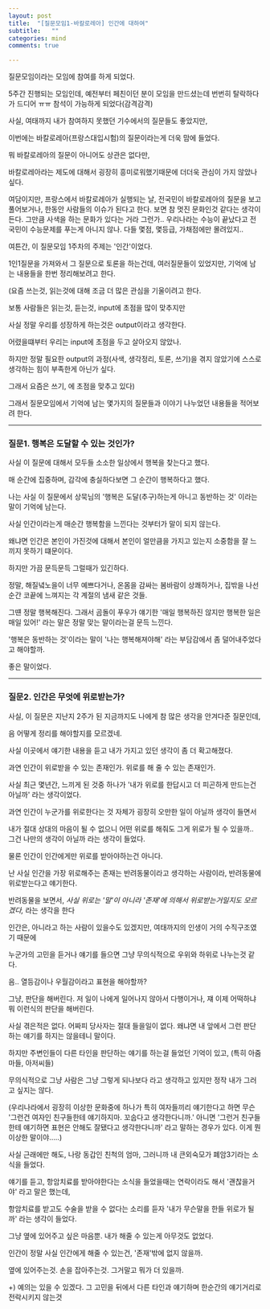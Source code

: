 ```yaml
---
layout: post
title:  "[질문모임1-바칼로레아] 인간에 대하여"
subtitle:   ""
categories: mind
comments: true

---
```




질문모임이라는 모임에 참여를 하게 되었다.

5주간 진행되는 모임인데, 예전부터 페친이던 분이 모임을 만드셨는데 번번히 탈락하다가 드디어 ㅠㅠ 참석이 가능하게 되었다(감격감격)



사실, 여태까지 내가 참여하지 못했던 기수에서의 질문들도 좋았지만, 

이번에는 바칼로레아(프랑스대입시험)의 질문이라는게 더욱 맘에 들었다.

뭐 바칼로레아의 질문이 아니어도 상관은 없다만, 

바칼로레아라는 제도에 대해서 굉장히 흥미로워했기때문에 더더욱 관심이 가지 않았나 싶다.



여담이지만, 프랑스에서 바칼로레아가 실행되는 날, 전국민이 바칼로레아의 질문을 보고 풀어보거나, 한동안 사람들의 이슈가 된다고 한다. 보면 참 멋진 문화인것 같다는 생각이 든다. 그만큼 사색을 하는 문화가 있다는 거라 그런가.. 우리나라는 수능이 끝났다고 전국민이 수능문제를 푸는게 아니지 않나. 다들 몇점, 몇등급, 가채점에만 몰려있지..



여튼간, 이 질문모임 1주차의 주제는 '인간'이었다.

1인1질문을 가져와서 그 질문으로 토론을 하는건데, 여러질문들이 있었지만, 기억에 남는 내용들을 한번 정리해보려고 한다.

(요즘 쓰는것, 읽는것에 대해 조금 더 많은 관심을 기울이려고 한다. 

보통 사람들은 읽는것, 듣는것, input에 초점을 많이 맞추지만 

사실 정말 우리를 성장하게 하는것은 output이라고 생각한다. 

어렸을떄부터 우리는 input에 초점을 두고 살아오지 않았나. 

하지만 정말 필요한 output의 과정(사색, 생각정리, 토론, 쓰기)을 겪지 않았기에 스스로 생각하는 힘이 부족한게 아닌가 싶다.

그래서 요즘은 쓰기, 에 초점을 맞추고 있다)



그래서 질문모임에서 기억에 남는 몇가지의 질문들과 이야기 나누었던 내용들을 적어보려 한다.



---

### 질문1. 행복은 도달할 수 있는 것인가?



사실 이 질문에 대해서 모두들 소소한 일상에서 행복을 찾는다고 했다. 

매 순간에 집중하며, 감각에 충실하다보면 그 순간이 행복하다고 했다.

나는 사실 이 질문에서 상묵님의 '행복은 도달(추구)하는게 아니고 동반하는 것' 이라는 말이 기억에 남는다.

사실 인간이라는게 매순간 행복함을 느낀다는 것부터가 말이 되지 않는다. 

왜냐면 인간은 본인이 가진것에 대해서 본인이 얼만큼을 가지고 있는지 소중함을 잘 느끼지 못하기 떄문이다. 

하지만 가끔 문득문득 그럴때가 있긴하다.

정말, 해질녘노을이 너무 예쁘다거나, 온몸을 감싸는 봄바람이 상쾌하거나, 집밖을 나선 순간 코끝에 느껴지는 각 계절의 냄새 같은 것들.

그떈 정말 행복해진다. 그래서 곰돌이 푸우가 얘기한 '매일 행복하진 않지만 행복한 일은 매일 있어!' 라는 말은 정말 맞는 말이라는걸 문득 느낀다.

'행복은 동반하는 것'이라는 말이 '나는 행복해져야해' 라는 부담감에서 좀 덜어내주었다고 해야할까.

좋은 말이었다.



---

### 질문2. 인간은 무엇에 위로받는가?



사실, 이 질문은 지난지 2주가 된 지금까지도 나에게 참 많은 생각을 안겨다준 질문인데,

음 어떻게 정리를 해야할지를 모르겠네.



사실 이곳에서 얘기한 내용을 듣고 내가 가지고 있던 생각이 좀 더 확고해졌다.

과연 인간이 위로받을 수 있는 존재인가. 위로를 해 줄 수 있는 존재인가.

사실 최근 몇년간, 느끼게 된 것중 하나가 '내가 위로를 한답시고 더 피곤하게 만드는건 아닐까' 라는 생각이었다.

과연 인간이 누군가를 위로한다는 것 자체가 굉장히 오만한 일이 아닐까 생각이 들면서

내가 절대 상대의 마음이 될 수 없으니 어떤 위로를 해줘도 그게 위로가 될 수 있을까.. 그건 나만의 생각이 아닐까 라는 생각이 들었다.



물론 인간이 인간에게만 위로를 받아야하는건 아니다. 

난 사실 인간을 가장 위로해주는 존재는 반려동물이라고 생각하는 사람이라, 반려동물에 위로받는다고 얘기한다.

반려동물을 보면서, *사실 위로는 '말'이 아니라 '존재'에 의해서 위로받는거일지도 모르겠다,* 라는 생각을 한다

인간은, 아니라고 하는 사람이 있을수도 있겠지만, 여태까지의 인생이 거의 수직구조였기 때문에 

누군가의 고민을 듣거나 얘기를 들으면 그냥 무의식적으로 우위와 하위로 나누는것 같다.

음.. 열등감이나 우월감이라고 표현을 해야할까? 

그냥, 판단을 해버린다. 저 일이 나에게 일어나지 않아서 다행이거나, 쟤 이제 어떡하냐 뭐 이런식의 판단을 해버린다.

사실 겪은적은 없다. 어짜피 당사자는 절대 들을일이 없다. 왜냐면 내 앞에서 그런 판단하는 얘기를 하지는 않을테니 말이다.

하지만 주변인들이 다른 타인을 판단하는 얘기를 하는걸 들었던 기억이 있고, (특히 아줌마들, 아저씨들)

무의식적으로 그냥 사람은 그냥 그렇게 되나보다 라고 생각하고 있지만 정작 내가 그러고 싶지는 않다.

(우리나라에서 굉장히 이상한 문화중에 하나가 특히 여자들끼리 얘기한다고 하면 무슨 '그런건 여자인 친구들한테 얘기하지마. 꼬숩다고 생각한다니까.' 아니면 '그런거 친구들한테 얘기하면 표현은 안해도 잘됐다고 생각한다니까' 라고 말하는 경우가 있다. 이게 뭔 이상한 말이야…..)



사실 근래에만 해도, 나랑 동갑인 친척의 엄마, 그러니까 내 큰외숙모가 폐암3기라는 소식을 들었다. 

얘기를 듣고, 항암치료를 받아야한다는 소식을 들었을때는 연락이라도 해서 '괜찮을거야' 라고 말은 했는데,

항암치료를 받고도 수술을 받을 수 없다는 소리를 듣자 '내가 무슨말을 한들 위로가 될까' 라는 생각이 들었다.

그냥 옆에 있어주고 싶은 마음뿐. 내가 해줄 수 있는게 아무것도 없었다.



인간이 정말 사실 인간에게 해줄 수 있는건, '존재'밖에 없지 않을까.

옆에 있어주는것. 손을 잡아주는것. 그거말고 뭐가 더 있을까.



+) 예의는 있을 수 있겠다. 그 고민을 뒤에서 다른 타인과 얘기하며 한순간의 얘기거리로 전락시키지 않는것





